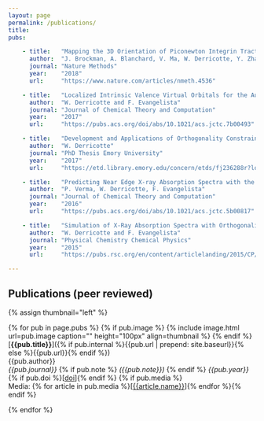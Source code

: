 ```yaml
---
layout: page
permalink: /publications/
title: 
pubs:

    - title:   "Mapping the 3D Orientation of Piconewton Integrin Traction Forces"
      author:  "J. Brockman, A. Blanchard, V. Ma, W. Derricotte, Y. Zhang, W. Lam, F. Evangelista, K. Salaita, A. Mattheyses"
      journal: "Nature Methods"
      year:    "2018"
      url:     "https://www.nature.com/articles/nmeth.4536"

    - title:   "Localized Intrinsic Valence Virtual Orbitals for the Automated Interpretation of Core Excited States"
      author:  "W. Derricotte and F. Evangelista"
      journal: "Journal of Chemical Theory and Computation"
      year:    "2017"
      url:     "https://pubs.acs.org/doi/abs/10.1021/acs.jctc.7b00493"

    - title:   "Development and Applications of Orthogonality Constrained Density Functional Theory for the Accurate Simulation of X-Ray Absorption Spectroscopy"
      author:  "W. Derricotte"
      journal: "PhD Thesis Emory University"
      year:    "2017"
      url:     "https://etd.library.emory.edu/concern/etds/fj236288r?locale=en"

    - title:   "Predicting Near Edge X-ray Absorption Spectra with the Spin-Free Exact-Two-Component Hamiltonian and Orthogonality Constrained Density Functional Theory."
      author:  "P. Verma, W. Derricotte, F. Evangelista"
      journal: "Journal of Chemical Theory and Computation"
      year:    "2016"
      url:     "https://pubs.acs.org/doi/abs/10.1021/acs.jctc.5b00817"

    - title:   "Simulation of X-Ray Absorption Spectra with Orthogonality Constrained Density Functional Theory."
      author:  "W. Derricotte and F. Evangelista"
      journal: "Physical Chemistry Chemical Physics"
      year:    "2015"
      url:     "https://pubs.rsc.org/en/content/articlelanding/2015/CP/C4CP05509H#!divAbstract"

---
```


## Publications (peer reviewed)
{% assign thumbnail="left" %}

{% for pub in page.pubs %}
{% if pub.image %}
{% include image.html url=pub.image caption="" height="100px" align=thumbnail %}
{% endif %}
[**{{pub.title}}**]({% if pub.internal %}{{pub.url | prepend: site.baseurl}}{% else %}{{pub.url}}{% endif %})<br />
{{pub.author}}<br />
*{{pub.journal}}*
{% if pub.note %} *({{pub.note}})*
{% endif %} *{{pub.year}}* {% if pub.doi %}[[doi]({{pub.doi}})]{% endif %}
{% if pub.media %}<br />Media: {% for article in pub.media %}[[{{article.name}}]({{article.url}})]{% endfor %}{% endif %}

{% endfor %}
